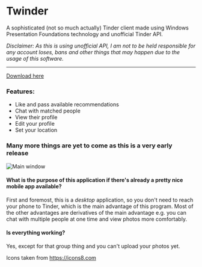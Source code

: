 # Twinder
A sophisticated (not so much actually) Tinder client made using Windows Presentation Foundations technology and unofficial Tinder API.

*Disclaimer: As this is using unofficial API, I am not to be held responsible for any account loses, bans and other things that may happen due to the usage of this software.*

***

[Download here](https://github.com/Dainius14/twinder/releases)

### Features:

* Like and pass available recommendations
* Chat with matched people
* View their profile
* Edit your profile
* Set your location


### Many more things are yet to come as this is a very early release

![Main window](http://i.imgur.com/78WEXxN.png)

#### What is the purpose of this application if there's already a pretty nice mobile app available?
First and foremost, this is a *desktop* application, so you don't need to reach your phone to Tinder, which is the main advantage of this program.
Most of the other advantages are derivatives of the main advantage e.g. you can chat with multiple people at one time and view photos more comfortably.

#### Is everything working?
Yes, except for that group thing and you can't upload your photos yet.

Icons taken from https://icons8.com
